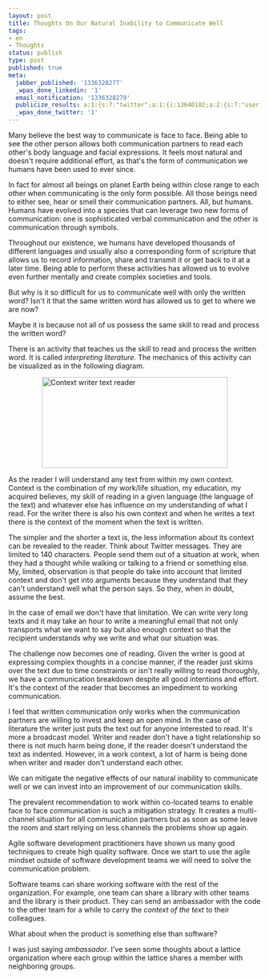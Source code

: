 ```yaml
---
layout: post
title: Thoughts On Our Natural Inability to Communicate Well
tags:
- en
- Thoughts
status: publish
type: post
published: true
meta:
  jabber_published: '1336328277'
  _wpas_done_linkedin: '1'
  email_notification: '1336328279'
  publicize_results: a:1:{s:7:"twitter";a:1:{i:13640102;a:2:{s:7:"user_id";s:10:"snscaimito";s:7:"post_id";s:18:"199201359956951041";}}}
  _wpas_done_twitter: '1'
---
```

Many believe the best way to communicate is face to face. Being able to see the other person allows both communication partners to read each other's body language and facial expressions. It feels most natural and doesn't require additional effort, as that's the form of communication we humans have been used to ever since.

In fact for almost all beings on planet Earth being within close range to each other when communicating is the only form possible. All those beings need to either see, hear or smell their communication partners. All, but humans. Humans have evolved into a species that can leverage two new forms of communication: one is sophisticated verbal communication and the other is communication through symbols.

Throughout our existence, we humans have developed thousands of different languages and usually also a corresponding form of scripture that allows us to record information, share and transmit it or get back to it at a later time. Being able to perform these activities has allowed us to evolve even further mentally and create complex societies and tools.

But why is it so difficult for us to communicate well with only the written word? Isn't it that the same written word has allowed us to get to where we are now?

Maybe it is because not all of us possess the same skill to read and process the written word?

There is an activity that teaches us the skill to read and process the written word. It is called <em>interpreting literature</em>. The mechanics of this activity can be visualized as in the following diagram.

<img style="display:block;margin-left:auto;margin-right:auto;" src="http://stephanschwab.files.wordpress.com/2012/05/context-writer-text-reader.png" alt="Context writer text reader" title="context-writer-text-reader.png" border="0" width="371" height="182" />

As the reader I will understand any text from within my own context. Context is the combination of my work/life situation, my education, my acquired believes, my skill of reading in a given language (the language of the text) and whatever else has influence on my understanding of what I read. For the writer there is also his own context and when he writes a text there is the context of the moment when the text is written.

The simpler and the shorter a text is, the less information about its context can be revealed to the reader. Think about Twitter messages. They are limited to 140 characters. People send them out of a situation at work, when they had a thought while walking or talking to a friend or something else. My, limited, observation is that people do take into account that limited context and don't get into arguments because they understand that they can't understand well what the person says. So they, when in doubt, assume the best.

In the case of email we don't have that limitation. We can write very long texts and it may take an hour to write a meaningful email that not only transports what we want to say but also enough context so that the recipient understands why we write and what our situation was.

The challenge now becomes one of reading. Given the writer is good at expressing complex thoughts in a concise manner, if the reader just skims over the text due to time constraints or isn't really willing to read thoroughly, we have a communication breakdown despite all good intentions and effort. It's the context of the reader that becomes an impediment to working communication.

I feel that written communication only works when the communication partners are  willing to invest and keep an open mind. In the case of literature the writer just puts the text out for anyone interested to read. It's more a broadcast model. Writer and reader don't have a tight relationship so there is not much harm being done, if the reader doesn't understand the text as indented. However, in a work context, a lot of harm is being done when writer and reader don't understand each other.

We can mitigate the negative effects of our natural inability to communicate well or we can invest into an improvement of our communication skills.

The prevalent recommendation to work within co-located teams to enable face to face communication is such a mitigation strategy. It creates a multi-channel situation for all communication partners but as soon as some leave the room and start relying on less channels the problems show up again.

Agile software development practitioners have shown us many good techniques to create high quality software. Once we start to use the agile mindset outside of software development teams we will need to solve the communication problem. 

Software teams can share working software with the rest of the organization. For example, one team can share a library with other teams and the library is their product. They can send an ambassador with the code to the other team for a while to carry the <em>context of the text</em> to their colleagues.

What about when the product is something else than software?

I was just saying <em>ambassador</em>. I've seen some thoughts about a lattice organization where each group within the lattice shares a member with neighboring groups.
